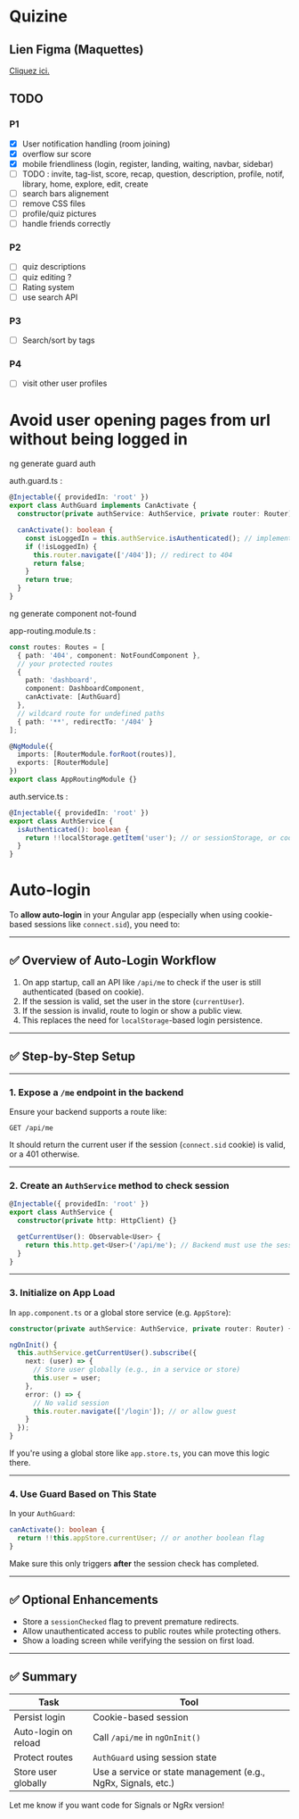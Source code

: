 # Quizine

## Lien Figma (Maquettes)
[Cliquez ici.](https://www.figma.com/design/aIMeyjUQSQoAYLZoIbqEE4/Quiz-app?node-id=0-1&t=oOwVkBpXpddyvPUO-1)

## TODO
### P1
- [x] User notification handling (room joining)
- [x] overflow sur score
- [x] mobile friendliness (login, register, landing, waiting, navbar, sidebar) 
- [ ] TODO : invite, tag-list, score, recap, question, description, profile, notif, library, home, explore, edit, create
- [ ] search bars alignement
- [ ] remove CSS files
- [ ] profile/quiz pictures
- [ ] handle friends correctly

### P2
- [ ] quiz descriptions
- [ ] quiz editing ?
- [ ] Rating system
- [ ] use search API

### P3
- [ ] Search/sort by tags

### P4
- [ ] visit other user profiles




# Avoid user opening pages from url without being logged in
ng generate guard auth

auth.guard.ts :
```typescript
@Injectable({ providedIn: 'root' })
export class AuthGuard implements CanActivate {
  constructor(private authService: AuthService, private router: Router) {}

  canActivate(): boolean {
    const isLoggedIn = this.authService.isAuthenticated(); // implement this
    if (!isLoggedIn) {
      this.router.navigate(['/404']); // redirect to 404
      return false;
    }
    return true;
  }
}
```

ng generate component not-found

app-routing.module.ts :
```typescript
const routes: Routes = [
  { path: '404', component: NotFoundComponent },
  // your protected routes
  {
    path: 'dashboard',
    component: DashboardComponent,
    canActivate: [AuthGuard]
  },
  // wildcard route for undefined paths
  { path: '**', redirectTo: '/404' }
];

@NgModule({
  imports: [RouterModule.forRoot(routes)],
  exports: [RouterModule]
})
export class AppRoutingModule {}
```


auth.service.ts :
```typescript
@Injectable({ providedIn: 'root' })
export class AuthService {
  isAuthenticated(): boolean {
    return !!localStorage.getItem('user'); // or sessionStorage, or cookie-based session check
  }
}
```



# Auto-login
To **allow auto-login** in your Angular app (especially when using cookie-based sessions like `connect.sid`), you need to:

---

## ✅ Overview of Auto-Login Workflow

1. On app startup, call an API like `/api/me` to check if the user is still authenticated (based on cookie).
2. If the session is valid, set the user in the store (`currentUser`).
3. If the session is invalid, route to login or show a public view.
4. This replaces the need for `localStorage`-based login persistence.

---

## ✅ Step-by-Step Setup

---

### 1. **Expose a `/me` endpoint in the backend**

Ensure your backend supports a route like:

```http
GET /api/me
```

It should return the current user if the session (`connect.sid` cookie) is valid, or a 401 otherwise.

---

### 2. **Create an `AuthService` method to check session**

```ts
@Injectable({ providedIn: 'root' })
export class AuthService {
  constructor(private http: HttpClient) {}

  getCurrentUser(): Observable<User> {
    return this.http.get<User>('/api/me'); // Backend must use the session from the cookie
  }
}
```

---

### 3. **Initialize on App Load**

In `app.component.ts` or a global store service (e.g. `AppStore`):

```ts
constructor(private authService: AuthService, private router: Router) {}

ngOnInit() {
  this.authService.getCurrentUser().subscribe({
    next: (user) => {
      // Store user globally (e.g., in a service or store)
      this.user = user;
    },
    error: () => {
      // No valid session
      this.router.navigate(['/login']); // or allow guest
    }
  });
}
```

If you're using a global store like `app.store.ts`, you can move this logic there.

---

### 4. **Use Guard Based on This State**

In your `AuthGuard`:

```ts
canActivate(): boolean {
  return !!this.appStore.currentUser; // or another boolean flag
}
```

Make sure this only triggers **after** the session check has completed.

---

## ✅ Optional Enhancements

* Store a `sessionChecked` flag to prevent premature redirects.
* Allow unauthenticated access to public routes while protecting others.
* Show a loading screen while verifying the session on first load.

---

## ✅ Summary

| Task                 | Tool                                                          |
| -------------------- | ------------------------------------------------------------- |
| Persist login        | Cookie-based session                                          |
| Auto-login on reload | Call `/api/me` in `ngOnInit()`                                |
| Protect routes       | `AuthGuard` using session state                               |
| Store user globally  | Use a service or state management (e.g., NgRx, Signals, etc.) |

Let me know if you want code for Signals or NgRx version!
